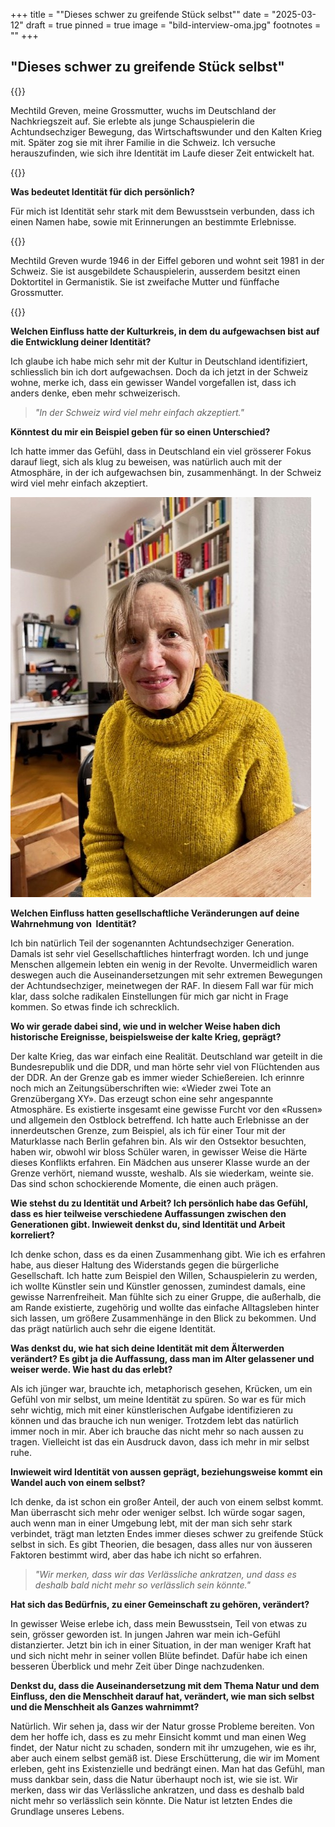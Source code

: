 +++
title = "\"Dieses schwer zu greifende Stück selbst\""
date = "2025-03-12"
draft = true
pinned = true
image = "bild-interview-oma.jpg"
footnotes = ""
+++
## **"Dieses schwer zu greifende Stück selbst"**

{{<lead>}}

Mechtild Greven, meine Grossmutter, wuchs im Deutschland der Nachkriegszeit auf. Sie erlebte als junge Schauspielerin die Achtundsechziger Bewegung, das Wirtschaftswunder und den Kalten Krieg mit. Später zog sie mit ihrer Familie in die Schweiz. Ich versuche herauszufinden, wie sich ihre Identität im Laufe dieser Zeit entwickelt hat.  

{{</lead>}}

**Was bedeutet Identität für dich persönlich?**

Für mich ist Identität sehr stark mit dem Bewusstsein verbunden, dass ich einen Namen habe, sowie mit Erinnerungen an bestimmte Erlebnisse.

{{<box>}}

Mechtild Greven wurde 1946 in der Eiffel geboren und wohnt seit 1981 in der Schweiz. Sie ist ausgebildete Schauspielerin, ausserdem besitzt einen Doktortitel in Germanistik. Sie ist zweifache Mutter und fünffache Grossmutter. 

{{<box>}}

**Welchen Einfluss hatte der Kulturkreis, in dem du aufgewachsen bist auf die Entwicklung deiner Identität?**

Ich glaube ich habe mich sehr mit der Kultur in Deutschland identifiziert, schliesslich bin ich dort aufgewachsen. Doch da ich jetzt in der Schweiz wohne, merke ich, dass ein gewisser Wandel vorgefallen ist, dass ich anders denke, eben mehr schweizerisch.



> *"In der Schweiz wird viel mehr einfach akzeptiert."*



**Könntest du mir ein Beispiel geben für so einen Unterschied?**

Ich hatte immer das Gefühl, dass in Deutschland ein viel grösserer Fokus darauf liegt, sich als klug zu beweisen, was natürlich auch mit der Atmosphäre, in der ich aufgewachsen bin, zusammenhängt. In der Schweiz wird viel mehr einfach akzeptiert.

![Mechtild Greven, Kunst und insbesondere auch Literatur sind eine Leidenschaft von ihr](bild-interview-oma.jpg)

**Welchen Einfluss hatten gesellschaftliche Veränderungen auf deine Wahrnehmung von  Identität?**

Ich bin natürlich Teil der sogenannten Achtundsechziger Generation. Damals ist sehr viel Gesellschaftliches hinterfragt worden. Ich und junge Menschen allgemein lebten ein wenig in der Revolte. Unvermeidlich waren deswegen auch die Auseinandersetzungen mit sehr extremen Bewegungen der Achtundsechziger, meinetwegen der RAF. In diesem Fall war für mich klar, dass solche radikalen Einstellungen für mich gar nicht in Frage kommen. So etwas finde ich schrecklich.

**Wo wir gerade dabei sind, wie und in welcher Weise haben dich historische Ereignisse, beispielsweise der kalte Krieg, geprägt?**

Der kalte Krieg, das war einfach eine Realität. Deutschland war geteilt in die Bundesrepublik und die DDR, und man hörte sehr viel von Flüchtenden aus der DDR. An der Grenze gab es immer wieder Schießereien. Ich erinnre noch mich an Zeitungsüberschriften wie: «Wieder zwei Tote an Grenzübergang XY». Das erzeugt schon eine sehr angespannte Atmosphäre. Es existierte insgesamt eine gewisse Furcht vor den «Russen» und allgemein den Ostblock betreffend. Ich hatte auch Erlebnisse an der innerdeutschen Grenze, zum Beispiel, als ich für einer Tour mit der Maturklasse nach Berlin gefahren bin. Als wir den Ostsektor besuchten, haben wir, obwohl wir bloss Schüler waren, in gewisser Weise die Härte dieses Konflikts erfahren. Ein Mädchen aus unserer Klasse wurde an der Grenze verhört, niemand wusste, weshalb. Als sie wiederkam, weinte sie. Das sind schon schockierende Momente, die einen auch prägen.

**Wie stehst du zu Identität und Arbeit? Ich persönlich habe das Gefühl, dass es hier teilweise verschiedene Auffassungen zwischen den Generationen gibt. Inwieweit denkst du, sind Identität und Arbeit korreliert?**

Ich denke schon, dass es da einen Zusammenhang gibt. Wie ich es erfahren habe, aus dieser Haltung des Widerstands gegen die bürgerliche Gesellschaft. Ich hatte zum Beispiel den Willen, Schauspielerin zu werden, ich wollte Künstler sein und Künstler genossen, zumindest damals, eine gewisse Narrenfreiheit. Man fühlte sich zu einer Gruppe, die außerhalb, die am Rande existierte, zugehörig und wollte das einfache Alltagsleben hinter sich lassen, um größere Zusammenhänge in den Blick zu bekommen. Und das prägt natürlich auch sehr die eigene Identität.

**Was denkst du, wie hat sich deine Identität mit dem Älterwerden verändert? Es gibt ja die Auffassung, dass man im Alter gelassener und weiser werde. Wie hast du das erlebt?**

Als ich jünger war, brauchte ich, metaphorisch gesehen, Krücken, um ein Gefühl von mir selbst, um meine Identität zu spüren. So war es für mich sehr wichtig, mich mit einer künstlerischen Aufgabe identifizieren zu können und das brauche ich nun weniger. Trotzdem lebt das natürlich immer noch in mir. Aber ich brauche das nicht mehr so nach aussen zu tragen. Vielleicht ist das ein Ausdruck davon, dass ich mehr in mir selbst ruhe.

**Inwieweit wird Identität von aussen geprägt, beziehungsweise kommt ein Wandel auch von einem selbst?**

Ich denke, da ist schon ein großer Anteil, der auch von einem selbst kommt. Man überrascht sich mehr oder weniger selbst. Ich würde sogar sagen, auch wenn man in einer Umgebung lebt, mit der man sich sehr stark verbindet, trägt man letzten Endes immer dieses schwer zu greifende Stück selbst in sich. Es gibt Theorien, die besagen, dass alles nur von äusseren Faktoren bestimmt wird, aber das habe ich nicht so erfahren.



> *"Wir merken, dass wir das Verlässliche ankratzen, und dass es deshalb bald nicht mehr so verlässlich sein könnte."*



**Hat sich das Bedürfnis, zu einer Gemeinschaft zu gehören, verändert?**

In gewisser Weise erlebe ich, dass mein Bewusstsein, Teil von etwas zu sein, grösser geworden ist. In jungen Jahren war mein ich-Gefühl distanzierter. Jetzt bin ich in einer Situation, in der man weniger Kraft hat und sich nicht mehr in seiner vollen Blüte befindet. Dafür habe ich einen besseren Überblick und mehr Zeit über Dinge nachzudenken.

**Denkst du, dass die Auseinandersetzung mit dem Thema Natur und dem Einfluss, den die Menschheit darauf hat, verändert, wie man sich selbst und die Menschheit als Ganzes wahrnimmt?**

Natürlich. Wir sehen ja, dass wir der Natur grosse Probleme bereiten. Von dem her hoffe ich, dass es zu mehr Einsicht kommt und man einen Weg findet, der Natur nicht zu schaden, sondern mit ihr umzugehen, wie es ihr, aber auch einem selbst gemäß ist. Diese Erschütterung, die wir im Moment erleben, geht ins Existenzielle und bedrängt einen. Man hat das Gefühl, man muss dankbar sein, dass die Natur überhaupt noch ist, wie sie ist. Wir merken, dass wir das Verlässliche ankratzen, und dass es deshalb bald nicht mehr so verlässlich sein könnte. Die Natur ist letzten Endes die Grundlage unseres Lebens.